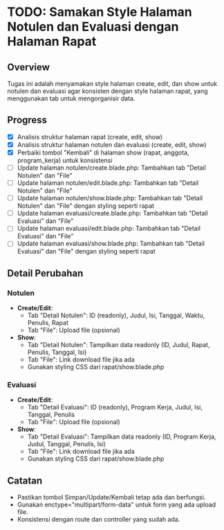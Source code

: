 # TODO: Samakan Style Halaman Notulen dan Evaluasi dengan Halaman Rapat

## Overview

Tugas ini adalah menyamakan style halaman create, edit, dan show untuk notulen dan evaluasi agar konsisten dengan style halaman rapat, yang menggunakan tab untuk mengorganisir data.

## Progress

- [x] Analisis struktur halaman rapat (create, edit, show)
- [x] Analisis struktur halaman notulen dan evaluasi (create, edit, show)
- [x] Perbaiki tombol "Kembali" di halaman show (rapat, anggota, program_kerja) untuk konsistensi
- [ ] Update halaman notulen/create.blade.php: Tambahkan tab "Detail Notulen" dan "File"
- [ ] Update halaman notulen/edit.blade.php: Tambahkan tab "Detail Notulen" dan "File"
- [ ] Update halaman notulen/show.blade.php: Tambahkan tab "Detail Notulen" dan "File" dengan styling seperti rapat
- [ ] Update halaman evaluasi/create.blade.php: Tambahkan tab "Detail Evaluasi" dan "File"
- [ ] Update halaman evaluasi/edit.blade.php: Tambahkan tab "Detail Evaluasi" dan "File"
- [ ] Update halaman evaluasi/show.blade.php: Tambahkan tab "Detail Evaluasi" dan "File" dengan styling seperti rapat

## Detail Perubahan

### Notulen

- **Create/Edit**:
  - Tab "Detail Notulen": ID (readonly), Judul, Isi, Tanggal, Waktu, Penulis, Rapat
  - Tab "File": Upload file (opsional)
- **Show**:
  - Tab "Detail Notulen": Tampilkan data readonly (ID, Judul, Rapat, Penulis, Tanggal, Isi)
  - Tab "File": Link download file jika ada
  - Gunakan styling CSS dari rapat/show.blade.php

### Evaluasi

- **Create/Edit**:
  - Tab "Detail Evaluasi": ID (readonly), Program Kerja, Judul, Isi, Tanggal, Penulis
  - Tab "File": Upload file (opsional)
- **Show**:
  - Tab "Detail Evaluasi": Tampilkan data readonly (ID, Program Kerja, Judul, Tanggal, Penulis, Isi)
  - Tab "File": Link download file jika ada
  - Gunakan styling CSS dari rapat/show.blade.php

## Catatan

- Pastikan tombol Simpan/Update/Kembali tetap ada dan berfungsi.
- Gunakan enctype="multipart/form-data" untuk form yang ada upload file.
- Konsistensi dengan route dan controller yang sudah ada.
